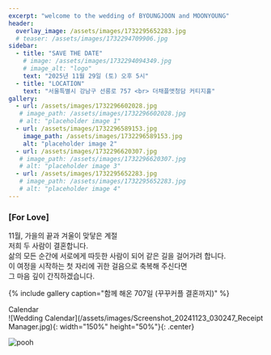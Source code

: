```yaml
---
excerpt: "welcome to the wedding of BYOUNGJOON and MOONYOUNG"
header:
  overlay_image: /assets/images/1732295652283.jpg
  # teaser: /assets/images/1732294709906.jpg
sidebar:
  - title: "SAVE THE DATE"
    # image: /assets/images/1732294094349.jpg
    # image_alt: "logo"
    text: "2025년 11월 29일 (토) 오후 5시"
  - title: "LOCATION"
    text: "서울특별시 강남구 선릉로 757 <br> 더채플앳청담 커티지홀"
gallery:
  - url: /assets/images/1732296602028.jpg
   # image_path: /assets/images/1732296602028.jpg
   # alt: "placeholder image 1"
  - url: /assets/images/1732296589153.jpg
    image_path: /assets/images/1732296589153.jpg
    alt: "placeholder image 2"
  - url: /assets/images/1732296620307.jpg
   # image_path: /assets/images/1732296620307.jpg
   # alt: "placeholder image 3"
  - url: /assets/images/1732295652283.jpg
   # image_path: /assets/images/1732295652283.jpg
   # alt: "placeholder image 4"
---
```


### [For Love]
11월, 가을의 끝과 겨울이 맞닿은 계절<br>
저희 두 사람이 결혼합니다.<br>
삶의 모든 순간에 서로에게 따듯한 사람이 되어 같은 길을 걸어가려 합니다.<br>
이 여정을 시작하는 첫 자리에 귀한 걸음으로 축복해 주신다면<br>
그 마음 깊이 간직하겠습니다.

{% include gallery caption="함께 해온 707일 (꾸꾸커플 결혼까지)" %}

Calendar <br>
![Wedding Calendar](/assets/images/Screenshot_20241123_030247_Receipt Manager.jpg){: width="150%" height="50%"}{: .center}

![pooh](https://encrypted-tbn0.gstatic.com/images?q=tbn:ANd9GcQW0Z94iqO01RBz7uaesVFC5hG-J4y-ldNCHg&usqp=CAU)
